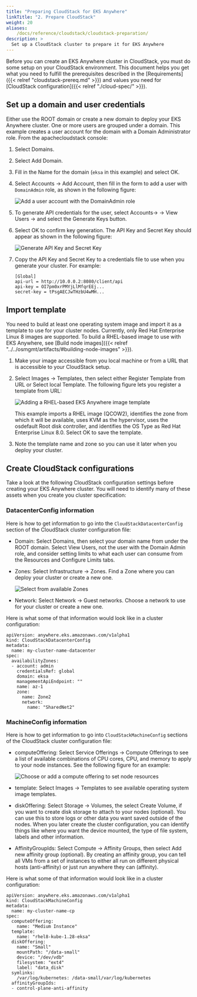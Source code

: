```yaml
---
title: "Preparing CloudStack for EKS Anywhere"
linkTitle: "2. Prepare CloudStack"
weight: 20
aliases:
    /docs/reference/cloudstack/cloudstack-preparation/
description: >
  Set up a CloudStack cluster to prepare it for EKS Anywhere
---
```

Before you can create an EKS Anywhere cluster in CloudStack, you must do some setup on your CloudStack environment.
This document helps you get what you need to fulfill the prerequisites described in the [Requirements]({{< relref "cloudstack-prereq.md" >}}) and values you need for [CloudStack configuration]({{< relref "./cloud-spec/" >}}).

## Set up a domain and user credentials
Either use the ROOT domain or create a new domain to deploy your EKS Anywhere cluster.
One or more users are grouped under a domain.
This example creates a user account for the domain with a Domain Administrator role.
From the apachecloudstack console:

1. Select Domains.
1. Select Add Domain.
1. Fill in the Name for the domain (`eksa` in this example) and select OK.
1. Select Accounts -> Add Account, then fill in the form to add a user with `DomainAdmin` role, as shown in the following figure:

   ![Add a user account with the DomainAdmin role](/images/csaddaccount.png)

1. To generate API credentials for the user, select Accounts-> <username> -> View Users -> <username> and select the Generate Keys button.
1. Select OK to confirm key generation. The API Key and Secret Key should appear as shown in the following figure:

   ![Generate API Key and Secret Key](/images/csgenkeys.png)

1. Copy the API Key and Secret Key to a credentials file to use when you generate your cluster. For example:
   ```
   [Global]
   api-url = http://10.0.0.2:8080/client/api
   api-key = OI7pm0xrPMYjLlMfqrEEj...
   secret-key = tPsgAECJwTHzbU4wMH...
   ```
## Import template
You need to build at least one operating system image and import it as a template to use for your cluster nodes.
Currently, only Red Hat Enterprise Linux 8 images are supported.
To build a RHEL-based image to use with EKS Anywhere, see [Build node images]({{< relref "../../osmgmt/artifacts/#building-node-images" >}}).

1. Make your image accessible from you local machine or from a URL that is accessible to your CloudStack setup.

2. Select Images -> Templates, then select either Register Template from URL or Select local Template. The following figure lets you register a template from URL:

   ![Adding a RHEL-based EKS Anywhere image template](/images/cstemplateRHEL.png)

   This example imports a RHEL image (QCOW2), identifies the zone from which it will be available, uses KVM as the hypervisor, uses the osdefault Root disk controller, and identifies the OS Type as Red Hat Enterprise Linux 8.0. Select OK to save the template.

3. Note the template name and zone so you can use it later when you deploy your cluster.

## Create CloudStack configurations

Take a look at the following CloudStack configuration settings before creating your EKS Anywhere cluster.
You will need to identify many of these assets when you create you cluster specification:

### DatacenterConfig information

Here is how to get information to go into the `CloudStackDatacenterConfig` section of the CloudStack cluster configuration file:

* Domain: Select Domains, then select your domain name from under the ROOT domain. Select View Users, not the user with the Domain Admin role, and consider setting limits to what each user can consume from the Resources and Configure Limits tabs.

* Zones: Select Infrastructure -> Zones. Find a Zone where you can deploy your cluster or create a new one. 

   ![Select from available Zones](/images/cszones.png)

* Network: Select Network -> Guest networks. Choose a network to use for your cluster or create a new one.

Here is what some of that information would look like in a cluster configuration:

```
apiVersion: anywhere.eks.amazonaws.com/v1alpha1
kind: CloudStackDatacenterConfig
metadata:
  name: my-cluster-name-datacenter
spec:
  availabilityZones:
  - account: admin
    credentialsRef: global
    domain: eksa
    managementApiEndpoint: ""
    name: az-1
    zone:
      name: Zone2
      network:
        name: "SharedNet2"
```

### MachineConfig information

Here is how to get information to go into `CloudStackMachineConfig` sections of the CloudStack cluster configuration file:

* computeOffering: Select Service Offerings -> Compute Offerings to see a list of available combinations of CPU cores, CPU, and memory to apply to your node instances. See the following figure for an example:

   ![Choose or add a compute offering to set node resources](/images/cszones.png)

* template: Select Images -> Templates to see available operating system image templates.

* diskOffering: Select Storage -> Volumes, the select Create Volume, if you want to create disk storage to attach to your nodes (optional). You can use this to store logs or other data you want saved outside of the nodes. When you later create the cluster configuration, you can identify things like where you want the device mounted, the type of file system, labels and other information.

* AffinityGroupIds: Select Compute -> Affinity Groups, then select Add new affinity group (optional). By creating an affinity group, you can tell all VMs from a set of instances to either all run on different physical hosts (anti-affinity) or just run anywhere they can (affinity).

Here is what some of that information would look like in a cluster configuration:

```
apiVersion: anywhere.eks.amazonaws.com/v1alpha1
kind: CloudStackMachineConfig
metadata:
  name: my-cluster-name-cp
spec:
  computeOffering:
    name: "Medium Instance"
  template:
    name: "rhel8-kube-1.28-eksa"
  diskOffering:
    name: "Small"
    mountPath: "/data-small"
    device: "/dev/vdb"
    filesystem: "ext4"
    label: "data_disk"
  symlinks:
    /var/log/kubernetes: /data-small/var/log/kubernetes
  affinityGroupIds:
  - control-plane-anti-affinity
```
